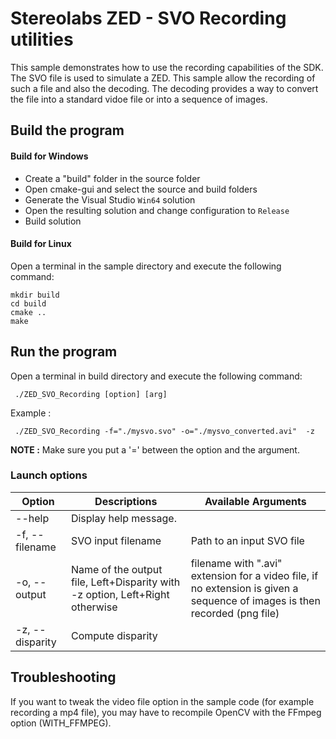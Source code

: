 # Stereolabs ZED - SVO Recording utilities

This sample demonstrates how to use the recording capabilities of the SDK. The SVO file is used to simulate a ZED.
This sample allow the recording of such a file and also the decoding. The decoding provides a way to convert the file into a standard vidoe file or into a sequence of images.

## Build the program

#### Build for Windows

- Create a "build" folder in the source folder
- Open cmake-gui and select the source and build folders
- Generate the Visual Studio `Win64` solution
- Open the resulting solution and change configuration to `Release`
- Build solution

#### Build for Linux

Open a terminal in the sample directory and execute the following command:

    mkdir build
    cd build
    cmake ..
    make

## Run the program

Open a terminal in build directory and execute the following command:

     ./ZED_SVO_Recording [option] [arg]

Example :

     ./ZED_SVO_Recording -f="./mysvo.svo" -o="./mysvo_converted.avi"  -z

**NOTE :** Make sure you put a '=' between the option and the argument.


### Launch options

Option                    |               Descriptions             |                 Available Arguments                 
 -----------------------------------------|----------------------------------------|-----------------------------------------------------
 --help                | Display help message.                   |                                                  
 -f, --filename      | SVO input filename                          | Path to an input SVO file    
 -o, --output      | Name of the output file, Left+Disparity with -z option, Left+Right otherwise                           |      filename with ".avi" extension for a video file, if no extension is given a sequence of images is then recorded (png file)
 -z, --disparity          | Compute disparity      |   

## Troubleshooting

If you want to tweak the video file option in the sample code (for example recording a mp4 file), you may have to recompile OpenCV with the FFmpeg option (WITH_FFMPEG).
